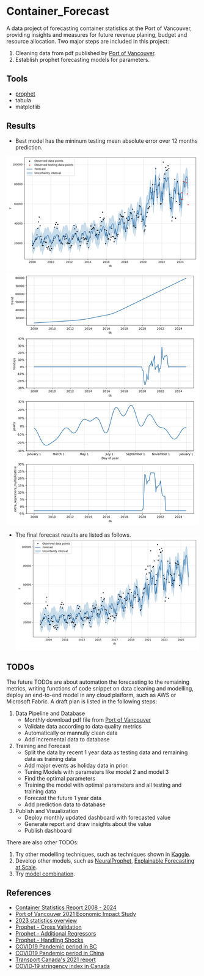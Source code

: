 # Container_Forecast
A data project of forecasting container statistics at the Port of Vancouver, providing insights and measures for future revenue planing, budget and resource allocation. Two major steps are included in this project:
1. Cleaning data from pdf published by [Port of Vancouver](https://www.portvancouver.com/reports-and-resources).
2. Establish prophet forecasting models for parameters.

## Tools
- [prophet](https://facebook.github.io/prophet/)
- tabula
- matplotlib

## Results
- Best model has the mininum testing mean absolute error over 12 months prediction.

![Best Model](figures/Model_3.png)
![Best Model Components](figures/Model_3_components.png)

- The final forecast results are listed as follows.
![Forecast Future](figures/Final_Model.png)

## TODOs
The future TODOs are about automation the forecasting to the remaining metrics, writing functions of code snippet on data cleaning and modelling, deploy an end-to-end model in any cloud platform, such as AWS or Microsoft Fabric. A draft plan is listed in the following steps:

1. Data Pipeline and Database
    - Monthly download pdf file from [Port of Vancouver](https://www.portvancouver.com/reports-and-resources)
    - Validate data according to data quality metrics
    - Automatically or mannully clean data
    - Add incremental data to database
2. Training and Forecast
    - Split the data by recent 1 year data as testing data and remaining data as training data
    - Add major events as holiday data in prior.
    - Tuning Models with parameters like model 2 and model 3
    - Find the optimal parameters
    - Training the model with optimal parameters and all testing and training data
    - Forecast the future 1 year data
    - Add prediction data to database
3. Publish and Visualization
    - Deploy monthly updated dashboard with forecasted value
    - Generate report and draw insights about the value
    - Publish dashboard

There are also other TODOs:
1. Try other modelling techniques, such as techniques shown in [Kaggle](https://www.kaggle.com/code/cabaxiom/s5e1-previous-years-baseline-no-model#Disaggregating-Total-Sales-Forecast).
2. Develop other models, such as [NeuralProphet](https://medium.com/@cuongduong_35162/facebook-prophet-in-2023-and-beyond-c5086151c138), [Explainable Forecasting at Scale](https://arxiv.org/abs/2111.15397?fbclid=IwAR2vCkHYiy5yuPPjWXpJgAJs-uD5NkH4liORt1ch4a6X_kmpMqagGtXyez4).
3. Try [model combination](https://otexts.com/fpp3/combinations.html).

## References
- [Container Statistics Report 2008 - 2024](https://www.portvancouver.com/media/documents/container-statistics-monthly-2008-2024)
- [Port of Vancouver 2021 Economic Impact Study](https://www.portvancouver.com/sites/default/files/2024-08/2021-Port-of-Vancouver-Economic-Impact-Study-EXEC-SUMMARY-25Jun2024.pdf)
- [2023 statistics overview](https://www.portvancouver.com/sites/default/files/2024-08/Statistics-overview-2021-to-2023.pdf)
- [Prophet - Cross Validation](https://facebook.github.io/prophet/docs/diagnostics.html#cross-validation)
- [Prophet - Additional Regressors](https://facebook.github.io/prophet/docs/seasonality,_holiday_effects,_and_regressors.html#additional-regressors)
- [Prophet - Handling Shocks](https://facebook.github.io/prophet/docs/handling_shocks.html#further-reading)
- [COVID19 Pandemic period in BC](https://en.wikipedia.org/wiki/COVID-19_pandemic_in_British_Columbia)
- [COVID19 Pandemic period in China](https://en.wikipedia.org/wiki/COVID-19_pandemic_in_mainland_China#December_2022%E2%80%93January_2023_surge)
- [Transport Canada's 2021 report](https://tc.canada.ca/en/corporate-services/transparency/briefing-documents-transport-canada/2021/current-topics/canada-s-freight-transportation-system-global-crisis-container-shipping-supply-chains)
- [COVID‑19 stringency index in Canada](https://www.bankofcanada.ca/markets/market-operations-liquidity-provision/covid-19-actions-support-economy-financial-system/covid-19-stringency-index/)
